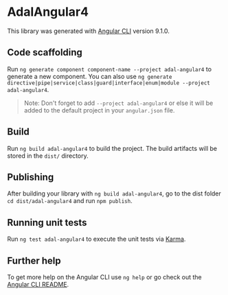 # AdalAngular4

This library was generated with [Angular CLI](https://github.com/angular/angular-cli) version 9.1.0.

## Code scaffolding

Run `ng generate component component-name --project adal-angular4` to generate a new component. You can also use `ng generate directive|pipe|service|class|guard|interface|enum|module --project adal-angular4`.
> Note: Don't forget to add `--project adal-angular4` or else it will be added to the default project in your `angular.json` file. 

## Build

Run `ng build adal-angular4` to build the project. The build artifacts will be stored in the `dist/` directory.

## Publishing

After building your library with `ng build adal-angular4`, go to the dist folder `cd dist/adal-angular4` and run `npm publish`.

## Running unit tests

Run `ng test adal-angular4` to execute the unit tests via [Karma](https://karma-runner.github.io).

## Further help

To get more help on the Angular CLI use `ng help` or go check out the [Angular CLI README](https://github.com/angular/angular-cli/blob/master/README.md).
